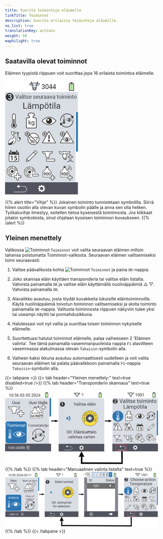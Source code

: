 ```yaml
---
title: Suorita toimintoja eläimelle
linkTitle: Toiminnot
description: Suorita erilaisia toimintoja eläimille.
no_list: true
translationKey: actions
weight: 50
maphilight: true
---
```

## Saatavilla olevat toiminnot

Eläimen tyypistä riippuen voit suorittaa jopa 16 erilaista toimintoa eläimelle.


<img src="images/menu2.png" alt="VitalControl Actions" title="Toiminnot" usemap="#workmap" class="maphilight" />

<map name="workmap">
  <area shape="rect" coords="3,100,60,165" alt="Lämpötila" title="Mittaa kuume eläimiltäsi&#10;Hiiren klikkaus: avaa dokumentaatio" href="/fi/docs/actions/measure-temperature/">
  <area shape="rect" coords="60,100,118,165" alt="Punnitus" title="Kirjaa eläintesi paino&#10;Hiiren klikkaus: avaa dokumentaatio" href="/fi/docs/actions/record-weight/">
  <area shape="rect" coords="118,100,174,165" alt="Arviointi" title="Arvioi eläimesi&#10;Hiiren klikkaus: avaa dokumentaatio" href="/fi/docs/actions/rating/">
  <area shape="rect" coords="174,100,230,165" alt="Toimintaketju" title="Sovella ja aseta toimintaketju&#10;Hiiren klikkaus: avaa dokumentaatio" href="/fi/docs/chain-of-actions/">
   <area shape="rect" coords="3,165,60,225" alt="Poikiminen" title="Rekisteröi poikiminen&#10;Hiiren klikkaus: avaa dokumentaatio" href="/fi/docs/actions/calving/">
   <area shape="rect" coords="60,165,120,225" alt="Kuivaus" title="Kuivaa lehmä tai lisää hänet tuoreiden lehmien listaan&#10;Hiiren klikkaus: avaa dokumentaatio" href="/fi/docs/actions/dry-off/">
   <area shape="rect" coords="120,165,175,225" alt="Hälytys" title="Lisää ja poista eläimiä hälytyslistalta&#10;Hiiren klikkaus: avaa dokumentaatio" href="/fi/docs/actions/alarm/">
   <area shape="rect" coords="175,165,230,225" alt="Tarkkailussa" title="Lisää eläimiä tarkkailulistalle tai poista niitä&#10;Hiiren klikkaus: avaa dokumentaatio" href="/fi/docs/actions/on-watch/">
   <area shape="rect" coords="3,225,60,280" alt="Eläimen historia" title="Katso eläimen historiaa&#10;Hiiren klikkaus: avaa dokumentaatio" href="/fi/docs/actions/animal-history/">
   <area shape="rect" coords="60,225,120,280" alt="Muokkaa" title="Muokkaa valitun eläimen tietoja&#10;Hiiren klikkaus: avaa dokumentaatio" href="/fi/docs/actions/edit/">
   <area shape="rect" coords="120,225,175,280" alt="Poista rekisteristä" title="Poista eläin rekisteristä&#10;Hiiren klikkaus: avaa dokumentaatio" href="/fi/docs/actions/unregister/">
   <area shape="rect" coords="175,225,230,280" alt="Eläimen menetys" title="Rekisteröi eläimen menetys&#10;Hiiren klikkaus: avaa dokumentaatio" href="/fi/docs/actions/animal-loss/">
   <area shape="rect" coords="3,280,60,337" alt="Yhdistä lähetin" title="Liitä lähetin eläimeen&#10;Hiiren klikkaus: avaa dokumentaatio" href="/fi/docs/actions/link-transponder/">
   <area shape="rect" coords="55,280,120,337" alt="Irrota lähetin" title="Poista lähetinyhteys eläimestä&#10;Hiiren klikkaus: avaa dokumentaatio" href="/fi/docs/actions/unlink-transponder/">
   <area shape="rect" coords="120,280,175,337" alt="Liitä eläimen tunnus manuaalisesti" title="Liitä kansallinen eläintunnus eläimeen, jolla ei ole kansallista eläintunnusta&#10;Hiiren klikkaus: avaa dokumentaatio" href="/fi/docs/actions/link-animal-id/#link-animal-id">
   <area shape="rect" coords="175,280,230,337" alt="Liitä eläimen tunnus skannauksella" title="Liitä kansallinen eläintunnus eläimeen, jolla ei ole kansallista eläintunnusta&#10;Hiiren klikkaus: avaa dokumentaatio" href="/fi/docs/actions/link-animal-id/#link-animal-id-with-electronic-ear-tag-scan">

<area shape="rect" coords="100,340,140,375" alt="Asetukset" title="Avaa asetukset&#10;Hiiren klikkaus: dokumentaatioon" href="/fi/docs/actions/setting/">
</map>

{{% alert title="Vihje" %}}
Jokainen toiminto tunnistetaan symbolilla. Siirrä hiiren osoitin alla olevan kuvan symbolin päälle ja anna sen olla hetken. Työkaluvihje ilmestyy, esitellen tietoa kyseisestä toiminnosta. Jos klikkaat jotakin symboleista, sinut ohjataan kyseisen toiminnon kuvaukseen.
{{% /alert %}}

## Yleinen menettely

Valikossa <img src="/icons/actions.svg" width="40" align="bottom" alt="Toiminnot" /> `Toiminnot` voit valita seuraavan eläimen milloin tahansa poistumatta Toiminnot-valikosta. Seuraavan eläimen valitsemiseksi toimi seuraavasti:

1. Valitse päävalikosta kohta <img src="/icons/actions.svg" width="40" align="bottom" alt="Toiminnot" /> `Toiminnot` ja paina `OK`-nappia.

2. Joko skannaa eläin käyttäen transponderia tai valitse eläin listalta. Vahvista painamalla `OK` ja valitse eläin käyttämällä nuolinäppäimiä △ ▽. Vahvista painamalla `OK`.

3. Alavalikko avautuu, josta löydät kuvakkeita lukuisille eläintoiminnoille. Käytä nuolinäppäimiä toivotun toiminnon valitsemiseksi ja aloita toiminto painamalla `OK`-nappia. Valitusta toiminnosta riippuen näkyviin tulee yksi tai useampi näyttö tai ponnahdusikkuna.

4. Halutessasi voit nyt valita ja suorittaa toisen toiminnon nykyiselle eläimelle.

5. Suoritettuasi halutut toiminnot eläimelle, palaa vaiheeseen 2 'Eläimen valinta'. Tee tämä painamalla vasemmanpuoleista nappia `F1` alaviitteen vasemmassa alakulmassa olevan `Takaisin`-symbolin alla.

6. Vaiheen kaksi ikkuna avautuu automaattisesti uudelleen ja voit valita seuraavan eläimen tai palata päävalikkoon painamalla `F1`-nappia `Takaisin`-symbolin alla.

{{< tabpane >}}
{{< tab header="Yleinen menettely:" text=true disabled=true />}}
{{% tab header="Transponderin skannaus" text=true %}}
![VitalControl: Valikko Toiminnot Yleinen menettely](images/next-animal-scan.png "Eläintoimintojen suorittaminen, valinta skannauksen kautta")
{{% /tab %}}
{{% tab header="Manuaalinen valinta listalta" text=true %}}
![VitalControl: Valikko Toiminnot Yleinen menettely](images/next-animal-manual-select.png "Eläintoimintojen suorittaminen, manuaalinen valinta")
{{% /tab %}}
{{< /tabpane >}}
